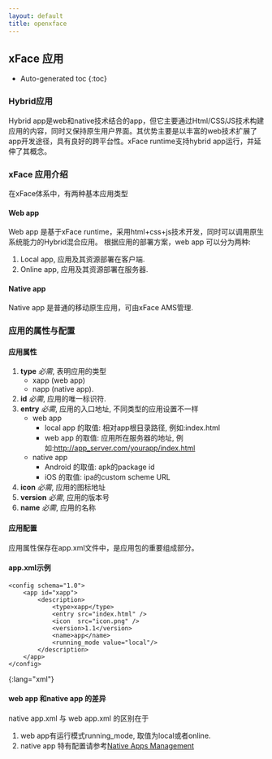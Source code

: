 ```yaml
---
layout: default
title: openxface
---
```


## xFace 应用

* Auto-generated toc
{:toc}

### Hybrid应用
Hybrid app是web和native技术结合的app，但它主要通过Html/CSS/JS技术构建应用的内容，同时又保持原生用户界面。其优势主要是以丰富的web技术扩展了app开发途径，具有良好的跨平台性。xFace runtime支持hybrid app运行，并延伸了其概念。

### xFace 应用介绍
在xFace体系中，有两种基本应用类型

#### Web app
Web app 是基于xFace runtime，采用html+css+js技术开发，同时可以调用原生系统能力的Hybrid混合应用。
根据应用的部署方案，web app 可以分为两种:

1. Local app, 应用及其资源部署在客户端.
2. Online app, 应用及其资源部署在服务器.

#### Native app
Native app 是普通的移动原生应用，可由xFace AMS管理.

### 应用的属性与配置

#### 应用属性

1. **type** *必需*, 表明应用的类型
   * xapp (web app)
   * napp (native app).
2. **id** *必需*, 应用的唯一标识符.
3. **entry** *必需*, 应用的入口地址, 不同类型的应用设置不一样
   * web app
      * local app 的取值: 相对app根目录路径, 例如:index.html
      * web app 的取值: 应用所在服务器的地址, 例如:http://app_server.com/yourapp/index.html
   * native app
      * Android 的取值: apk的package id
      * iOS 的取值: ipa的custom scheme URL
4. **icon** *必需*, 应用的图标地址
5. **version** *必需*, 应用的版本号
6. **name** *必需*, 应用的名称

#### 应用配置
应用属性保存在app.xml文件中，是应用包的重要组成部分。

#### app.xml示例

    <config schema="1.0">
        <app id="xapp">
            <description>
                <type>xapp</type>
                <entry src="index.html" />
                <icon  src="icon.png" />
                <version>1.1</version>
                <name>app</name>
                <running_mode value="local"/>
            </description>
        </app>
    </config>
{:lang="xml"}

#### web app 和native app 的差异
native app.xml 与 web app.xml 的区别在于

1. web app有运行模式running_mode, 取值为local或者online.
1. native app 特有配置请参考[Native Apps Management](www.polyvi.net:8012/doc/guide/xface/ams/native_apps_management.md)
